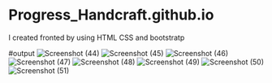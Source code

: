 # Progress_Handcraft.github.io
I created fronted by using HTML CSS and bootstratp

#output
![Screenshot (44)](https://user-images.githubusercontent.com/107192328/211019529-f061d87b-7360-41a8-a574-e8f3d1f4fa6b.png)
![Screenshot (45)](https://user-images.githubusercontent.com/107192328/211019549-e9ff5655-83c2-47d3-abc3-6a3830ae7a6d.png)
![Screenshot (46)](https://user-images.githubusercontent.com/107192328/211019553-802ae8cf-13db-4553-96f7-789c93629824.png)
![Screenshot (47)](https://user-images.githubusercontent.com/107192328/211019556-66e35f0e-72b9-4e0c-94df-476f7e969c23.png)
![Screenshot (48)](https://user-images.githubusercontent.com/107192328/211019560-328cd32f-c6b1-44cb-99bb-fff84d712e0d.png)
![Screenshot (49)](https://user-images.githubusercontent.com/107192328/211019562-4b34d480-d286-4872-8516-ce7694c4c7e5.png)
![Screenshot (50)](https://user-images.githubusercontent.com/107192328/211019564-b1efd724-e57c-479b-ae37-b09e7e2a4a3d.png)
![Screenshot (51)](https://user-images.githubusercontent.com/107192328/211019566-e268ac44-ba2f-4b40-bafa-b906344bec1f.png)
